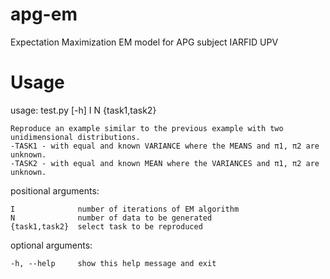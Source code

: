 # apg-em
Expectation Maximization EM model for APG subject IARFID UPV 

# Usage
usage: test.py [-h] I N {task1,task2}

    Reproduce an example similar to the previous example with two
    unidimensional distributions.
    -TASK1 - with equal and known VARIANCE where the MEANS and π1, π2 are unknown.
    -TASK2 - with equal and known MEAN where the VARIANCES and π1, π2 are unknown.
    

positional arguments:

    I              number of iterations of EM algorithm
    N              number of data to be generated
    {task1,task2}  select task to be reproduced
  

optional arguments:

    -h, --help     show this help message and exit

